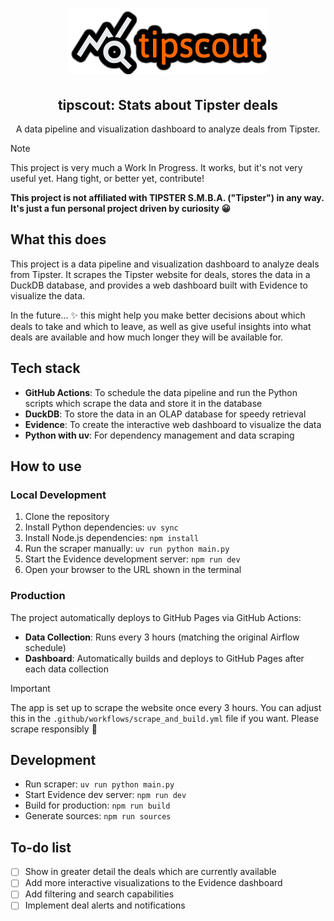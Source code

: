 
<h1 align="center"><img src="images/tipscout-logo.png" alt="tipscout logo"></h1>
<h2 align="center"> tipscout: Stats about Tipster deals </h2>
<p align="center"> A data pipeline and visualization dashboard to analyze deals from Tipster.</p>

>[!NOTE]
>This project is very much a Work In Progress. It works, but it's not very useful yet. Hang tight, or better yet, contribute!
>
>**This project is not affiliated with TIPSTER S.M.B.A. ("Tipster") in any way. It's just a fun personal project driven by curiosity 😀**

## What this does
This project is a data pipeline and visualization dashboard to analyze deals from Tipster. It scrapes the Tipster website for deals, stores the data in a DuckDB database, and provides a web dashboard built with Evidence to visualize the data.

In the future... ✨ this might help you make better decisions about which deals to take and which to leave, as well as give useful insights into what deals are available and how much longer they will be available for.

## Tech stack
- **GitHub Actions**: To schedule the data pipeline and run the Python scripts which scrape the data and store it in the database
- **DuckDB**: To store the data in an OLAP database for speedy retrieval
- **Evidence**: To create the interactive web dashboard to visualize the data
- **Python with uv**: For dependency management and data scraping

## How to use

### Local Development
1. Clone the repository
2. Install Python dependencies: `uv sync`
3. Install Node.js dependencies: `npm install`
4. Run the scraper manually: `uv run python main.py`
5. Start the Evidence development server: `npm run dev`
6. Open your browser to the URL shown in the terminal

### Production
The project automatically deploys to GitHub Pages via GitHub Actions:
- **Data Collection**: Runs every 3 hours (matching the original Airflow schedule)
- **Dashboard**: Automatically builds and deploys to GitHub Pages after each data collection

>[!IMPORTANT]
>The app is set up to scrape the website once every 3 hours. You can adjust this in the `.github/workflows/scrape_and_build.yml` file if you want. Please scrape responsibly 🧡

## Development
- Run scraper: `uv run python main.py`
- Start Evidence dev server: `npm run dev`
- Build for production: `npm run build`
- Generate sources: `npm run sources`

## To-do list
- [ ] Show in greater detail the deals which are currently available
- [ ] Add more interactive visualizations to the Evidence dashboard
- [ ] Add filtering and search capabilities
- [ ] Implement deal alerts and notifications
